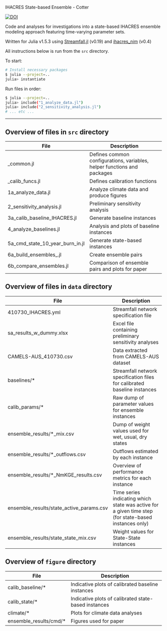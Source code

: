 IHACRES State-based Ensemble - Cotter

[![DOI](https://zenodo.org/badge/388680035.svg)](https://zenodo.org/badge/latestdoi/388680035)


Code and analyses for investigations into a state-based IHACRES ensemble modeling approach featuring time-varying parameter sets.

Written for Julia v1.5.3 using [Streamfall.jl](https://github.com/ConnectedSystems/Streamfall.jl) (v0.19) and [ihacres_nim](https://github.com/ConnectedSystems/ihacres_nim) (v0.4)

All instructions below is run from the `src` directory.

To start:

```bash
# Install necessary packages
$ julia --project=..
julia> instantiate
```

Run files in order:

```bash
$ julia --project=..
julia> include("1_analyze_data.jl")
julia> include("2_sensitivity_analysis.jl")
# ... etc ...
```

---



## Overview of files in `src` directory

| File                            	| Description                                                             	|
|---------------------------------	|-------------------------------------------------------------------------	|
| _common.jl                      	| Defines common configurations, variables, helper functions and packages 	|
| _calib_funcs.jl                 	| Defines calibration functions                                           	|
| 1a_analyze_data.jl              	| Analyze climate data and produce figures                                	|
| 2_sensitivity_analysis.jl       	| Preliminary sensitivity analysis                                        	|
| 3a_calib_baseline_IHACRES.jl    	| Generate baseline instances                                             	|
| 4_analyze_baselines.jl          	| Analysis and plots of baseline instances                                	|
| 5a_cmd_state_10_year_burn_in.jl 	| Generate state-based instances                                          	|
| 6a_build_ensembles_.jl          	| Create ensemble pairs                                                   	|
| 6b_compare_ensembles.jl         	| Comparison of ensemble pairs and plots for paper                        	|


## Overview of files in `data` directory

| File                                     	| Description                                                                                          	|
|------------------------------------------	|------------------------------------------------------------------------------------------------------	|
| 410730_IHACRES.yml                       	| Streamfall network specification file                                                                	|
| sa_results_w_dummy.xlsx                  	| Excel file containing preliminary sensitivity analyses                                               	|
| CAMELS-AUS_410730.csv                    	| Data extracted from CAMELS-AUS dataset                                                               	|
| baselines/*                              	| Streamfall network specification files for calibrated baseline instances                             	|
| calib_params/*                           	| Raw dump of parameter values for ensemble instances                                                  	|
| ensemble_results/*_mix.csv               	| Dump of weight values used for wet, usual, dry states                                                	|
| ensemble_results/*_outflows.csv          	| Outflows estimated by each instance                                                                  	|
| ensemble_results/*_NmKGE_results.csv     	| Overview of performance metrics for each instance                                                    	|
| ensemble_results/state_active_params.csv 	| Time series indicating which state was active for a given time step (for state-based instances only) 	|
| ensemble_results/state_state_mix.csv     	| Weight values for State-State instances                                                              	|


## Overview of `figure` directory

| File                   	| Description                                          	|
|------------------------	|------------------------------------------------------	|
| calib_baseline/*       	| Indicative plots of calibrated baseline instances    	|
| calib_state/*          	| Indicative plots of calibrated state-based instances 	|
| climate/*              	| Plots for climate data analyses                      	|
| ensemble_results/cmd/* 	| Figures used for paper                               	|